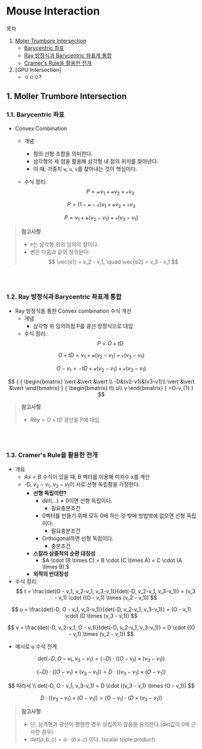 # Mouse Interaction

목차
1. [Moler Trumbore Intersection](#1-moller-trumbore-intersection)
    - [Barycentric 좌표](#11-barycentric-좌표)
    - [Ray 방정식과 Barycentric 좌표계 통합](#12-ray-방정식과-barycentric-좌표계-통합)
    - [Cramer's Rule을 활용한 전개](#13-cramers-rule을-활용한-전개)
2. [GPU Intersection]
    - ㅇㅇㅇ?

## 1. Moller Trumbore Intersection

### 1.1. Barycentric 좌표

- Convex Combination
    - 개념
        - 점의 선형 조합을 의미한다.
        - 삼각형의 세 점을 활용해 삼각형 내 점의 위치를 찾아낸다.
        - 이 때, 가중치 `w`, `u`, `v`를 찾아내는 것이 핵심이다.

    - 수식 정리:
$$
P = \mathscr{w} v_1 + \mathscr{u} v_2 + \mathscr{v} v_3
$$

$$
P = (1 - \mathscr{u} - \mathscr{v}) v_1 + \mathscr{u} v_2 + \mathscr{v} v_3
$$

$$
P = v_1 + \mathscr{u} (v_2 - v_1) + \mathscr{v} (v_3 - v_1)
$$
> **참고사항**
> - `P`는 삼각형 위의 임의의 점이다.
> - 변은 다음과 같이 정의된다:
>   $$
>   \vec{e1} = v_2 - v_1, \quad \vec{e2} = v_3 - v_1
>   $$

<br/>
<br/>

### 1.2. Ray 방정식과 Barycentric 좌표계 통합

- Ray 방정식을 통한 Convex combination 수식 개선
    - 개념
        - 삼각형 위 임의의점 P를 광선 방정식으로 대입
    - 수식 정리:
$$
P = O + tD
$$

$$
O + tD = v_1 + \mathscr{u} (v_2 - v_1)  +  \mathscr{v} (v_3 - v_1)
$$

$$
O - v_1 = - tD + \mathscr{u} (v_2 - v_1)  +  \mathscr{v} (v_3 - v_1)
$$

$$
{
    {
        \begin{bmatrix}
            \vert &\vert &\vert \\
            -D&(v2-v1)&(v3-v1)\\
            \vert &\vert &\vert 
        \end{bmatrix}
    }
    {
        \begin{bmatrix}
        t\\
        u\\
        v
        \end{bmatrix}
    }
    =O-v_{1}
}
$$
> **참고사항**
> - $Ray = O + tD$ 광선을 P에 대입


<br/>
<br/>

### 1.3. Cramer's Rule을 활용한 전개
- 개요
    - $Ax=B$ 수식이 있을 때, B 벡터를 이용해 미지수 x를 계산
    - -D, $v_2-v_1$, $v_3-v_1$이 서로 선형 독립함을 가정한다.
        - **선형 독립이란?**
            - $det(...) \neq  0$이면 선형 독립이다.
                - 필요충분조건
            - 0벡터를 만들기 위해 모두 0배 하는 것 밖에 방법밖에 없으면 선형 독립이다.
                - 필요충분조건
            - Orthogonal하면 선형 독립이다.
                - 충분조건
        - **스칼라 삼중적의 순환 대칭성**
            - $A \cdot (B \times C) = B \cdot (C \times A) = C \cdot (A \times B) $
        - **외적의 반대칭성**
- 수식 정리:
$$
t = 
\frac{det(O - v_1, v_2-v_1, v_3-v_1)}{det(-D, v_2-v_1, v_3-v_1)} = 
(v_3 - v_1) \cdot ((O - v_1) \times (v_2 - v_1))
$$

$$
u = 
\frac{det(-D, O - v_1, v_3-v_1)}{det(-D, v_2-v_1, v_3-v_1)} = 
(O - v_1) \cdot (D \times (v_3 - v_1))
$$

$$
v = 
\frac{det(-D, v_2-v_1, O - v_1)}{det(-D, v_2-v_1, v_3-v_1)} = 
D \cdot ((O - v_1) \times (v_2 - v_1))
$$

- 예시로 u 수식 전계

$$
det(-D, O - v_1, v_3-v_1) = (-D) \cdot ((O - v_1) \times (v_3 - v_1))
$$

$$
(-D) \cdot ((O - v_1) \times (v_3 - v_1)) = D \cdot ((v_3 - v_1) \times (O - v_1))
$$

$$
따라서 \\ 
det(-D, O - v_1, v_3-v_1) = D \cdot ((v_3 - v_1) \times (O - v_1))
$$

$$
D \cdot ((v_3 - v_1) \times (O - v_1)) = (O - v_1) \cdot (D \times (v_3 - v_1))
$$

> **참고사항**
> - 단, 삼격형과 광선이 평행한 경우 성립하지 않음을 유의한다.(det값이 0에 근사한 경우)
> - $det(a,b,c) = a \cdot (b \times c)$ 이다. (scalar triple product)

<br/>
<br/>

 